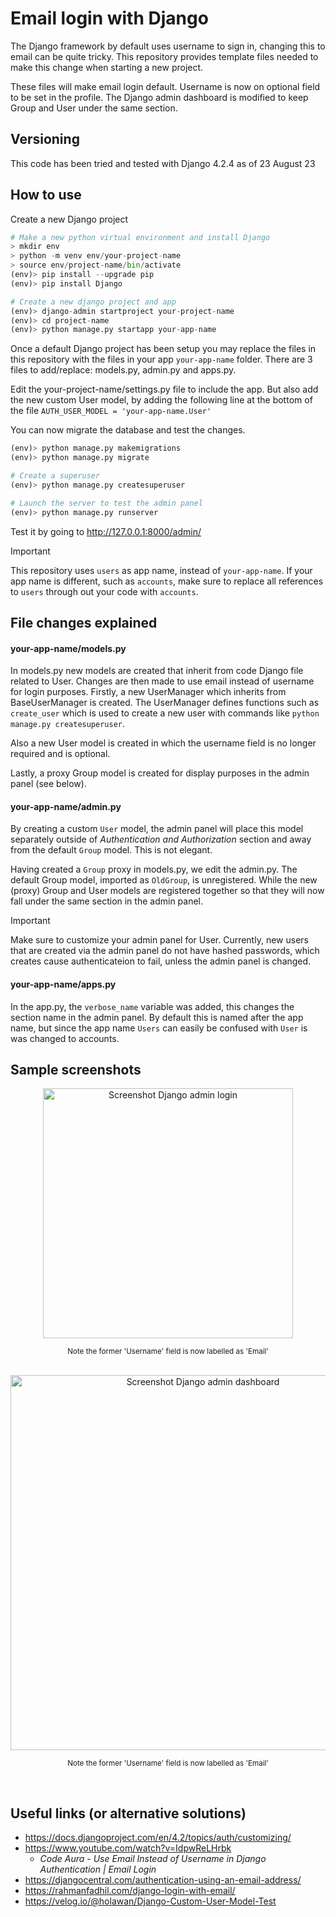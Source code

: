 # Email login with Django
The Django framework by default uses username to sign in, changing this to email can be quite tricky. This repository provides template files needed to make this change when starting a new project.

These files will make email login default. Username is now on optional field to be set in the profile. The Django admin dashboard is modified to keep Group and User under the same section.

## Versioning

This code has been tried and tested with Django 4.2.4 as of 23 August 23

## How to use

Create a new Django project 

```python
# Make a new python virtual environment and install Django
> mkdir env
> python -m venv env/your-project-name
> source env/project-name/bin/activate
(env)> pip install --upgrade pip
(env)> pip install Django

# Create a new django project and app
(env)> django-admin startproject your-project-name
(env)> cd project-name
(env)> python manage.py startapp your-app-name
```

Once a default Django project has been setup you may replace the files in this repository with the files in your app `your-app-name` folder. There are 3 files to add/replace: models.py, admin.py and apps.py.

Edit the your-project-name/settings.py file to include the app. But also add the new custom User model, by adding the following line at the bottom of the file `AUTH_USER_MODEL = 'your-app-name.User'`

You can now migrate the database and test the changes.

```python
(env)> python manage.py makemigrations
(env)> python manage.py migrate

# Create a superuser
(env)> python manage.py createsuperuser

# Launch the server to test the admin panel
(env)> python manage.py runserver
```

Test it by going to http://127.0.0.1:8000/admin/

> [!IMPORTANT]   
> This repository uses `users` as app name, instead of `your-app-name`. If your app name is different, such as `accounts`, make sure to replace all references to `users` through out your code with `accounts`.

## File changes explained

#### your-app-name/models.py

In models.py new models are created that inherit from code Django file related to User. Changes are then made to use email instead of username for login purposes. Firstly, a new UserManager which inherits from BaseUserManager is created. The UserManager defines functions such as `create_user` which is used to create a new user with commands like `python manage.py createsuperuser`. 

Also a new User model is created in which the username field is no longer required and is optional.

Lastly, a proxy Group model is created for display purposes in the admin panel (see below).

#### your-app-name/admin.py

By creating a custom `User` model, the admin panel will place this model separately outside of _Authentication and Authorization_ section and away from the default `Group` model. This is not elegant. 

Having created a `Group` proxy in models.py, we edit the admin.py. The default Group model, imported as `OldGroup`, is unregistered. While the new (proxy) Group and User models are registered together so that they will now fall under the same section in the admin panel.

> [!IMPORTANT]   
> Make sure to customize your admin panel for User. Currently, new users that are created via the admin panel do not have hashed passwords, which creates cause authenticateion to fail, unless the admin panel is changed.

#### your-app-name/apps.py

In the app.py, the `verbose_name` variable was added, this changes the section name in the admin panel. By default this is named after the app name, but since the app name `Users` can easily be confused with `User` is was changed to accounts.

## Sample screenshots
<div align="center">
    <img width="400" alt="Screenshot Django admin login" src="https://github.com/pxv8780/django-email-sign-in/assets/22942635/4d51889c-d894-47af-8310-ed7cb81cf533">
    <p><sup>Note the former 'Username' field is now labelled as 'Email'</sup></p>
    <br>
</div>

<div align="center">
    <img align="center" width="600" alt="Screenshot Django admin dashboard" src="https://github.com/pxv8780/django-email-sign-in/assets/22942635/f775d8a7-3ea2-4661-9e97-69943bd38634">
    <p><sup>Note the former 'Username' field is now labelled as 'Email'</sup></p>
    <br>
</div>

## Useful links (or alternative solutions)
- https://docs.djangoproject.com/en/4.2/topics/auth/customizing/
- https://www.youtube.com/watch?v=IdpwReLHrbk
  - _Code Aura - Use Email Instead of Username in Django Authentication | Email Login_
- https://djangocentral.com/authentication-using-an-email-address/
- https://rahmanfadhil.com/django-login-with-email/
- https://velog.io/@holawan/Django-Custom-User-Model-Test
